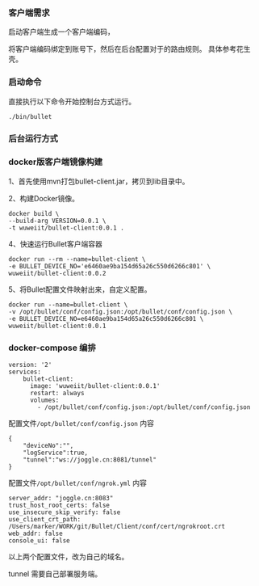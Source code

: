 
### 客户端需求

启动客户端生成一个客户端编码，


将客户端编码绑定到账号下，然后在后台配置对于的路由规则。
具体参考花生壳。


### 启动命令

直接执行以下命令开始控制台方式运行。

```
./bin/bullet
```


### 后台运行方式


### docker版客户端镜像构建

1、首先使用mvn打包bullet-client.jar，拷贝到lib目录中。



2、构建Docker镜像。
```
docker build \
--build-arg VERSION=0.0.1 \
-t wuweiit/bullet-client:0.0.1 .
```

4、快速运行Bullet客户端容器

```
docker run --rm --name=bullet-client \
-e BULLET_DEVICE_NO='e6460ae9ba154d65a26c550d6266c801' \
wuweiit/bullet-client:0.0.2
```

5、将Bullet配置文件映射出来，自定义配置。


```
docker run --name=bullet-client \
-v /opt/bullet/conf/config.json:/opt/bullet/conf/config.json \
-e BULLET_DEVICE_NO=e6460ae9ba154d65a26c550d6266c801 \
wuweiit/bullet-client:0.0.1
```


### docker-compose 编排

```
version: '2'
services:
    bullet-client:
      image: 'wuweiit/bullet-client:0.0.1'
      restart: always
      volumes:
        - /opt/bullet/conf/config.json:/opt/bullet/conf/config.json

```

配置文件`/opt/bullet/conf/config.json` 内容
```
{
	"deviceNo":"",
	"logService":true,
	"tunnel":"ws://joggle.cn:8081/tunnel"
}
```

配置文件`/opt/bullet/conf/ngrok.yml` 内容
```
server_addr: "joggle.cn:8083"
trust_host_root_certs: false
use_insecure_skip_verify: false
use_client_crt_path: /Users/marker/WORK/git/Bullet/Client/conf/cert/ngrokroot.crt
web_addr: false
console_ui: false

```
以上两个配置文件，改为自己的域名。

tunnel 需要自己部署服务端。



